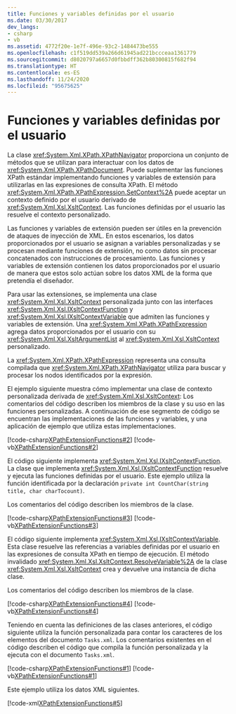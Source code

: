 ```yaml
---
title: Funciones y variables definidas por el usuario
ms.date: 03/30/2017
dev_langs:
- csharp
- vb
ms.assetid: 4772f20e-1e7f-496e-93c2-1484473be555
ms.openlocfilehash: c1f519dd539a266d61945ad221bccceaa1361779
ms.sourcegitcommit: d8020797a6657d0fbbdff362b80300815f682f94
ms.translationtype: HT
ms.contentlocale: es-ES
ms.lasthandoff: 11/24/2020
ms.locfileid: "95675625"
---
```

# <a name="user-defined-functions-and-variables"></a>Funciones y variables definidas por el usuario

La clase <xref:System.Xml.XPath.XPathNavigator> proporciona un conjunto de métodos que se utilizan para interactuar con los datos de <xref:System.Xml.XPath.XPathDocument>. Puede suplementar las funciones XPath estándar implementando funciones y variables de extensión para utilizarlas en las expresiones de consulta XPath. El método <xref:System.Xml.XPath.XPathExpression.SetContext%2A> puede aceptar un contexto definido por el usuario derivado de <xref:System.Xml.Xsl.XsltContext>. Las funciones definidas por el usuario las resuelve el contexto personalizado.  
  
 Las funciones y variables de extensión pueden ser útiles en la prevención de ataques de inyección de XML. En estos escenarios, los datos proporcionados por el usuario se asignan a variables personalizadas y se procesan mediante funciones de extensión, no como datos sin procesar concatenados con instrucciones de procesamiento. Las funciones y variables de extensión contienen los datos proporcionados por el usuario de manera que estos solo actúan sobre los datos XML de la forma que pretendía el diseñador.  
  
 Para usar las extensiones, se implementa una clase <xref:System.Xml.Xsl.XsltContext> personalizada junto con las interfaces <xref:System.Xml.Xsl.IXsltContextFunction> y <xref:System.Xml.Xsl.IXsltContextVariable> que admiten las funciones y variables de extensión. Una <xref:System.Xml.XPath.XPathExpression> agrega datos proporcionados por el usuario con su <xref:System.Xml.Xsl.XsltArgumentList> al <xref:System.Xml.Xsl.XsltContext> personalizado.  
  
 La <xref:System.Xml.XPath.XPathExpression> representa una consulta compilada que <xref:System.Xml.XPath.XPathNavigator> utiliza para buscar y procesar los nodos identificados por la expresión.  
  
 El ejemplo siguiente muestra cómo implementar una clase de contexto personalizada derivada de <xref:System.Xml.Xsl.XsltContext>: Los comentarios del código describen los miembros de la clase y su uso en las funciones personalizadas. A continuación de ese segmento de código se encuentran las implementaciones de las funciones y variables, y una aplicación de ejemplo que utiliza estas implementaciones.  
  
 [!code-csharp[XPathExtensionFunctions#2](../../../../samples/snippets/csharp/VS_Snippets_Data/xpathextensionfunctions/cs/xpathextensionfunctions.cs#2)]
 [!code-vb[XPathExtensionFunctions#2](../../../../samples/snippets/visualbasic/VS_Snippets_Data/xpathextensionfunctions/vb/xpathextensionfunctions.vb#2)]  
  
 El código siguiente implementa <xref:System.Xml.Xsl.IXsltContextFunction>. La clase que implementa <xref:System.Xml.Xsl.IXsltContextFunction> resuelve y ejecuta las funciones definidas por el usuario. Este ejemplo utiliza la función identificada por la declaración `private int CountChar(string title, char charTocount)`.  
  
 Los comentarios del código describen los miembros de la clase.  
  
 [!code-csharp[XPathExtensionFunctions#3](../../../../samples/snippets/csharp/VS_Snippets_Data/xpathextensionfunctions/cs/xpathextensionfunctions.cs#3)]
 [!code-vb[XPathExtensionFunctions#3](../../../../samples/snippets/visualbasic/VS_Snippets_Data/xpathextensionfunctions/vb/xpathextensionfunctions.vb#3)]  
  
 El código siguiente implementa <xref:System.Xml.Xsl.IXsltContextVariable>. Esta clase resuelve las referencias a variables definidas por el usuario en las expresiones de consulta XPath en tiempo de ejecución. El método invalidado <xref:System.Xml.Xsl.XsltContext.ResolveVariable%2A> de la clase <xref:System.Xml.Xsl.XsltContext> crea y devuelve una instancia de dicha clase.  
  
 Los comentarios del código describen los miembros de la clase.  
  
 [!code-csharp[XPathExtensionFunctions#4](../../../../samples/snippets/csharp/VS_Snippets_Data/xpathextensionfunctions/cs/xpathextensionfunctions.cs#4)]
 [!code-vb[XPathExtensionFunctions#4](../../../../samples/snippets/visualbasic/VS_Snippets_Data/xpathextensionfunctions/vb/xpathextensionfunctions.vb#4)]  
  
 Teniendo en cuenta las definiciones de las clases anteriores, el código siguiente utiliza la función personalizada para contar los caracteres de los elementos del documento `Tasks.xml`. Los comentarios existentes en el código describen el código que compila la función personalizada y la ejecuta con el documento `Tasks.xml`.  
  
 [!code-csharp[XPathExtensionFunctions#1](../../../../samples/snippets/csharp/VS_Snippets_Data/xpathextensionfunctions/cs/xpathextensionfunctions.cs#1)]
 [!code-vb[XPathExtensionFunctions#1](../../../../samples/snippets/visualbasic/VS_Snippets_Data/xpathextensionfunctions/vb/xpathextensionfunctions.vb#1)]  
  
 Este ejemplo utiliza los datos XML siguientes.  
  
 [!code-xml[XPathExtensionFunctions#5](../../../../samples/snippets/xml/VS_Snippets_Data/xpathextensionfunctions/XML/tasks.xml#5)]
